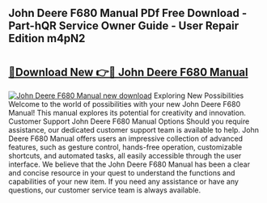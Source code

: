 ## John Deere F680 Manual PDf Free Download - Part-hQR Service Owner Guide - User Repair Edition m4pN2

# <h2><a href="http://bc94618.oget.top/?id=John+Deere+F680+Manual">🔗Download New 👉🔴 John Deere F680 Manual</a></h2>

[![John Deere F680 Manual new download](https://i.imgur.com/5g1atiW.png)](http://bc94618.oget.top/?id=John+Deere+F680+Manual)
Exploring New Possibilities Welcome to the world of possibilities with your new John Deere F680 Manual! This manual explores its potential for creativity and innovation. Customer Support John Deere F680 Manual Options Should you require assistance, our dedicated customer support team is available to help. John Deere F680 Manual offers users an impressive collection of advanced features, such as gesture control, hands-free operation, customizable shortcuts, and automated tasks, all easily accessible through the user interface. We believe that the John Deere F680 Manual has been a clear and concise resource in your quest to understand the functions and capabilities of your new item. If you need any assistance or have any questions, our customer service team is always available.
